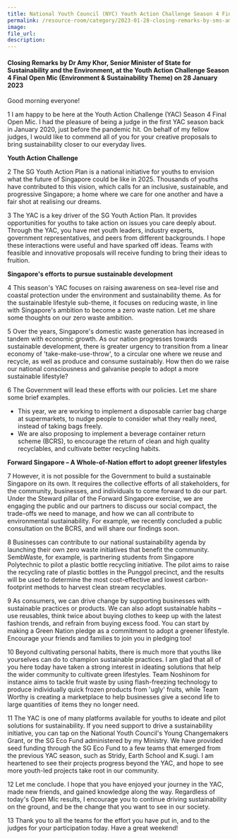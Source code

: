 ```yaml
---  
title: National Youth Council (NYC) Youth Action Challenge Season 4 Final Open Mic - Dr Amy Khor
permalink: /resource-room/category/2023-01-28-closing-remarks-by-sms-amy-khor-at-YAC-S4/
image:  
file_url:  
description:  
---  
```


#### Closing Remarks by Dr Amy Khor, Senior Minister of State for Sustainability and the Environment, at the Youth Action Challenge Season 4 Final Open Mic (Environment & Sustainability Theme) on 28 January 2023

Good morning everyone!

1 I am happy to be here at the Youth Action Challenge (YAC) Season 4 Final Open Mic. I had the pleasure of being a judge in the first YAC season back in January 2020, just before the pandemic hit. On behalf of my fellow judges, I would like to commend all of you for your creative proposals to bring sustainability closer to our everyday lives.

**Youth Action Challenge**

2 The SG Youth Action Plan is a national initiative for youths to envision what the future of Singapore could be like in 2025. Thousands of youths have contributed to this vision, which calls for an inclusive, sustainable, and progressive Singapore; a home where we care for one another and have a fair shot at realising our dreams.

3 The YAC is a key driver of the SG Youth Action Plan. It provides opportunities for youths to take action on issues you care deeply about. Through the YAC, you have met youth leaders, industry experts, government representatives, and peers from different backgrounds. I hope these interactions were useful and have sparked off ideas. Teams with feasible and innovative proposals will receive funding to bring their ideas to fruition.

**Singapore's efforts to pursue sustainable development**

4 This season's YAC focuses on raising awareness on sea-level rise and coastal protection under the environment and sustainability theme. As for the sustainable lifestyle sub-theme, it focuses on reducing waste, in line with Singapore's ambition to become a zero waste nation. Let me share some thoughts on our zero waste ambition.

5 Over the years, Singapore's domestic waste generation has increased in tandem with economic growth. As our nation progresses towards sustainable development, there is greater urgency to transition from a linear economy of 'take-make-use-throw', to a circular one where we reuse and recycle, as well as produce and consume sustainably. How then do we raise our national consciousness and galvanise people to adopt a more sustainable lifestyle?

6 The Government will lead these efforts with our policies. Let me share some brief examples.

- This year, we are working to implement a disposable carrier bag charge at supermarkets, to nudge people to consider what they really need, instead of taking bags freely.
- We are also proposing to implement a beverage container return scheme (BCRS), to encourage the return of clean and high quality recyclables, and cultivate better recycling habits.

**Forward Singapore – A Whole-of-Nation effort to adopt greener lifestyles**

7 However, it is not possible for the Government to build a sustainable Singapore on its own. It requires the collective efforts of all stakeholders, for the community, businesses, and individuals to come forward to do our part. Under the Steward pillar of the Forward Singapore exercise, we are engaging the public and our partners to discuss our social compact, the trade-offs we need to manage, and how we can all contribute to environmental sustainability. For example, we recently concluded a public consultation on the BCRS, and will share our findings soon.

8 Businesses can contribute to our national sustainability agenda by launching their own zero waste initiatives that benefit the community. SembWaste, for example, is partnering students from Singapore Polytechnic to pilot a plastic bottle recycling initiative. The pilot aims to raise the recycling rate of plastic bottles in the Punggol precinct, and the results will be used to determine the most cost-effective and lowest carbon-footprint methods to harvest clean stream recyclables.

9 As consumers, we can drive change by supporting businesses with sustainable practices or products. We can also adopt sustainable habits – use reusables, think twice about buying clothes to keep up with the latest fashion trends, and refrain from buying excess food. You can start by making a Green Nation pledge as a commitment to adopt a greener lifestyle. Encourage your friends and families to join you in pledging too!

10 Beyond cultivating personal habits, there is much more that youths like yourselves can do to champion sustainable practices. I am glad that all of you here today have taken a strong interest in ideating solutions that help the wider community to cultivate green lifestyles. Team Noshinom for instance aims to tackle fruit waste by using flash-freezing technology to produce individually quick frozen products from 'ugly' fruits, while Team Worthy is creating a marketplace to help businesses give a second life to large quantities of items they no longer need.

11 The YAC is one of many platforms available for youths to ideate and pilot solutions for sustainability. If you need support to drive a sustainability initiative, you can tap on the National Youth Council's Young Changemakers Grant, or the SG Eco Fund administered by my Ministry. We have provided seed funding through the SG Eco Fund to a few teams that emerged from the previous YAC season, such as Stridy, Earth School and K.sugi. I am heartened to see their projects progress beyond the YAC, and hope to see more youth-led projects take root in our community.

12 Let me conclude. I hope that you have enjoyed your journey in the YAC, made new friends, and gained knowledge along the way. Regardless of today's Open Mic results, I encourage you to continue driving sustainability on the ground, and be the change that you want to see in our society.

13 Thank you to all the teams for the effort you have put in, and to the judges for your participation today. Have a great weekend!

